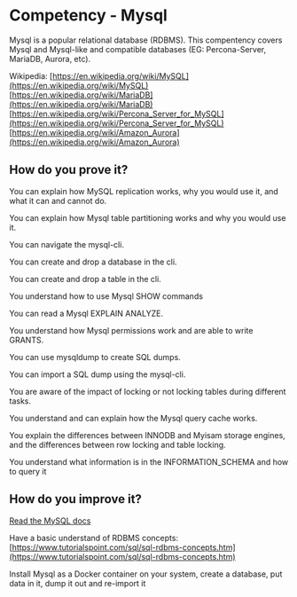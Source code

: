 # Competency - Mysql

Mysql is a popular relational database (RDBMS). This compentency covers Mysql and Mysql-like and compatible databases (EG: Percona-Server, MariaDB, Aurora, etc). 

Wikipedia:
[https://en.wikipedia.org/wiki/MySQL](https://en.wikipedia.org/wiki/MySQL)
[https://en.wikipedia.org/wiki/MariaDB](https://en.wikipedia.org/wiki/MariaDB)
[https://en.wikipedia.org/wiki/Percona_Server_for_MySQL](https://en.wikipedia.org/wiki/Percona_Server_for_MySQL)
[https://en.wikipedia.org/wiki/Amazon_Aurora](https://en.wikipedia.org/wiki/Amazon_Aurora)

## How do you prove it?

You can explain how MySQL replication works, why you would use it, and what it can and cannot do.

You can explain how Mysql table partitioning works and why you would use it.

You can navigate the mysql-cli.

You can create and drop a database in the cli.

You can create and drop a table in the cli.

You understand how to use Mysql SHOW commands

You can read a Mysql EXPLAIN ANALYZE.

You understand how Mysql permissions work and are able to write GRANTS.

You can use mysqldump to create SQL dumps.

You can import a SQL dump using the mysql-cli.

You are aware of the impact of locking or not locking tables during different tasks.

You understand and can explain how the Mysql query cache works.

You explain the differences between INNODB and Myisam storage engines, and the differences between row locking and table locking.

You understand what information is in the INFORMATION_SCHEMA and how to query it


## How do you improve it?

[Read the MySQL docs](https://dev.mysql.com/doc/refman/8.0/en/)

Have a basic understand of RDBMS concepts: [https://www.tutorialspoint.com/sql/sql-rdbms-concepts.htm](https://www.tutorialspoint.com/sql/sql-rdbms-concepts.htm)

Install Mysql as a Docker container on your system, create a database, put data in it, dump it out and re-import it 
